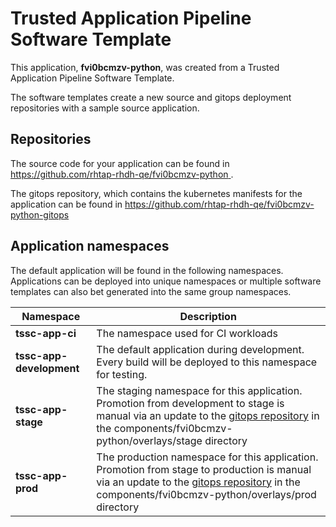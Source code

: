 # Trusted Application Pipeline Software Template

This application, **fvi0bcmzv-python**, was created from a Trusted Application Pipeline Software Template.

The software templates create a new source and gitops deployment repositories with a sample source application. 

## Repositories

The source code for your application can be found in [https://github.com/rhtap-rhdh-qe/fvi0bcmzv-python ](https://github.com/rhtap-rhdh-qe/fvi0bcmzv-python ).
 
The gitops repository, which contains the kubernetes manifests for the application can be found in 
[https://github.com/rhtap-rhdh-qe/fvi0bcmzv-python-gitops ](https://github.com/rhtap-rhdh-qe/fvi0bcmzv-python-gitops ) 

## Application namespaces 

The default application will be found in the following namespaces. Applications can be deployed into unique namespaces or multiple software templates can also bet generated into the same group namespaces.  

|  Namespace   |  Description   |  
| -------- | -------- |
| **tssc-app-ci** | The namespace used for CI workloads |
| **tssc-app-development** | The default application during development. Every build will be deployed to this namespace for testing. |
| **tssc-app-stage** | The staging namespace for this application. Promotion from development to stage is manual via an update to the [gitops repository](https://github.com/rhtap-rhdh-qe/fvi0bcmzv-python-gitops ) in the components/fvi0bcmzv-python/overlays/stage directory |
| **tssc-app-prod** | The production namespace for this application. Promotion from stage to production is manual via an update to the [gitops repository](https://github.com/rhtap-rhdh-qe/fvi0bcmzv-python-gitops ) in the components/fvi0bcmzv-python/overlays/prod directory |